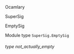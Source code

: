 Ocamlary

SuperSig

EmptySig

Module type `SuperSig.EmptySig`

<a id="type-not_actually_empty"></a>

###### type not_actually_empty